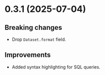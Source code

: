 # 0.3.1 (2025-07-04)

## Breaking changes

- Drop `Dataset.format` field.

## Improvements

- Added syntax highlighting for SQL queries.
